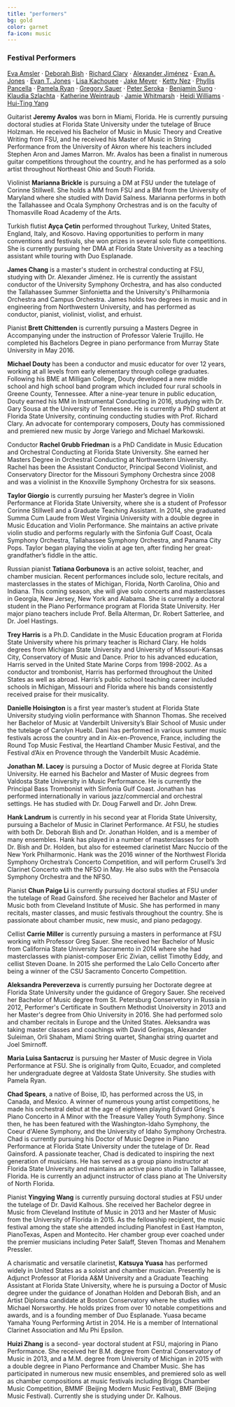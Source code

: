 ```yaml
---
title: "performers"
bg: gold
color: garnet
fa-icon: music
---
```

### Festival Performers

[Eva Amsler](http://www.music.fsu.edu/Faculty-and-Staff/Faculty/Eva-Amsler) ·
[Deborah Bish](http://www.music.fsu.edu/Faculty-and-Staff/Faculty/Deborah-Bish) ·
[Richard Clary](http://www.music.fsu.edu/Faculty-and-Staff/Faculty/Richard-Clary) ·
[Alexander Jiménez](http://www.music.fsu.edu/Faculty-and-Staff/Faculty/Alexander-Jimenez) ·
[Evan A. Jones](http://www.music.fsu.edu/Faculty-and-Staff/Faculty/Evan-Jones) ·
[Evan T. Jones](http://www.music.fsu.edu/Faculty-and-Staff/Faculty/Evan-T.-Jones) ·
[Lisa Kachouee](http://lisakachouee.com/bio/) ·
[Jake Meyer](https://jakemeyerclarinet.com/bio/) ·
[Ketty Nez](http://people.bu.edu/knez/) ·
[Phyllis Pancella](http://www.barrettvantage.com/artist.php?id=ppancella&aview=bio) ·
[Pamela Ryan](http://www.music.fsu.edu/Faculty-and-Staff/Faculty/Pamela-Ryan) ·
[Gregory Sauer](http://www.music.fsu.edu/Faculty-and-Staff/Faculty/Greg-Sauer) ·
[Peter Seroka](http://www.petersoroka.com/bio/) ·
[Benjamin Sung](http://www.music.fsu.edu/Faculty-and-Staff/Faculty/Ben-Sung) ·
[Klaudia Szlachta](https://www.bu.edu/cfa/profile/klaudia-szlachta/) ·
[Katherine Weintraub](http://www.music.fsu.edu/Faculty-and-Staff/Faculty/Katherine-Weintraub) ·
[Jamie Whitmarsh](http://www.jamiewhitmarsh.com/) ·
[Heidi Williams](http://www.music.fsu.edu/Faculty-and-Staff/Faculty/Heidi-Louise-Williams) ·
[Hui-Ting Yang](http://music.troy.edu/faculty-staff/yang.html)

Guitarist **Jeremy Avalos** was born in Miami, Florida. He is currently pursuing doctoral studies at Florida State University under the tutelage of Bruce Holzman. He received his Bachelor of Music in Music Theory and Creative Writing from FSU, and he received his Master of Music in String Performance from the University of Akron where his teachers included Stephen Aron and James Marron. Mr. Avalos has been a finalist in numerous guitar competitions throughout the country, and he has performed as a solo artist throughout Northeast Ohio and South Florida. 

Violinist **Marianna Brickle** is pursuing a DM at FSU under the tutelage of Corinne  Stillwell. She holds a MM from FSU and a BM from the University of Maryland where she studied with David Salness. Marianna performs in both the Tallahassee and Ocala Symphony Orchestras and is on the faculty of Thomasville Road Academy of the Arts.


Turkish flutist **Ayça Çetin** performed throughout Turkey, United States, England, Italy, and Kosovo. Having opportunities to perform in many conventions and festivals, she won prizes in several solo flute competitions. She is currently pursuing her DMA at Florida State University as a teaching assistant while touring with Duo Esplanade.

**James Chang** is a master's student in orchestral conducting at FSU, studying with Dr. Alexander Jiménez. He is currently the assistant conductor of the University Symphony Orchestra, and has also conducted the Tallahassee Summer Sinfonietta and the University's Philharmonia Orchestra and Campus Orchestra. James holds two degrees in music and in engineering from Northwestern University, and has performed as conductor, pianist, violinist, violist, and erhuist.

Pianist **Brett Chittenden** is currently pursuing a Masters Degree in Accompanying under the instruction of Professor Valerie Trujillo.  He completed his Bachelors Degree in piano performance from Murray State University in May 2016.

**Michael Douty** has been a conductor and music educator for over 12 years, working at all levels from early elementary through college graduates. Following his BME at Milligan College, Douty developed a new middle school and high school band program which included four rural schools in Greene County, Tennessee. After a nine-year tenure in public education, Douty earned his MM in Instrumental Conducting in 2016, studying with Dr. Gary Sousa at the University of Tennessee. He is currently a PhD student at Florida State University, continuing conducting studies with Prof. Richard Clary. An advocate for contemporary composers, Douty has commissioned and premiered new music by Jorge Variego and Michael Markowski.

Conductor **Rachel Grubb Friedman** is a PhD Candidate in Music Education and Orchestral Conducting at Florida State University. She earned her Masters Degree in Orchestral Conducting at Northwestern University. Rachel has been the Assistant Conductor, Principal Second Violinist, and Conservatory Director for the Missouri Symphony Orchestra since 2008 and was a violinist in the Knoxville Symphony Orchestra for six seasons.

**Taylor Giorgio** is currently pursuing her Master’s degree in Violin Performance at Florida State University, where she is a student of Professor Corinne Stillwell and a Graduate Teaching Assistant. In 2014, she graduated Summa Cum Laude from West Virginia University with a double degree in Music Education and Violin Performance. She maintains an active private violin studio and performs regularly with the Sinfonia Gulf Coast, Ocala Symphony Orchestra, Tallahassee Symphony Orchestra, and Panama City Pops. Taylor began playing the violin at age ten, after finding her great-grandfather’s fiddle in the attic. 

Russian pianist **Tatiana Gorbunova** is an active soloist, teacher, and chamber musician. Recent performances include solo, lecture recitals, and masterclasses in the states of Michigan, Florida, North Carolina, Ohio and Indiana. This coming season, she will give solo concerts and masterclasses in Georgia, New Jersey, New York and Alabama.
She is currently a doctoral student in the Piano Performance program at Florida State University. Her major piano teachers include Prof. Bella Alterman, Dr. Robert Satterlee, and Dr. Joel Hastings.

**Trey Harris** is a Ph.D. Candidate in the Music Education program at Florida State University where his primary teacher is Richard Clary.  He holds degrees from Michigan State University and University of Missouri-Kansas City, Conservatory of Music and Dance.  Prior to his advanced education, Harris served in the United State Marine Corps from 1998-2002.  As a conductor and trombonist, Harris has performed throughout the United States as well as abroad.  Harris’s public school teaching career included schools in Michigan, Missouri and Florida where his bands consistently received praise for their musicality.

**Danielle Hoisington** is a first year master’s student at Florida State University studying violin performance with Shannon Thomas. She received her Bachelor of Music at Vanderbilt University’s Blair School of Music under the tutelage of Carolyn Huebl. Dani has performed in various summer music festivals across the country and in Aix-en-Provence, France, including the Round Top Music Festival, the Heartland Chamber Music Festival, and the Festival d’Aix en Provence through the Vanderbilt Music Académie.  

**Jonathan M. Lacey** is pursuing a Doctor of Music degree at Florida State University. He earned his Bachelor and Master of Music degrees from Valdosta State University in Music Performance. He is currently the Principal Bass Trombonist with Sinfonia Gulf Coast. Jonathan has performed internationally in various jazz/commercial and orchestral settings. He has studied with Dr. Doug Farwell and Dr. John Drew.

**Hank Landrum** is currently in his second year at Florida State University, pursuing a Bachelor of Music in Clarinet Performance. At FSU, he studies with both Dr. Deborah Bish and Dr. Jonathan Holden, and is a member of many ensembles. Hank has played in a number of masterclasses for both Dr. Bish and Dr. Holden, but also for esteemed clarinetist Marc Nuccio of the New York Philharmonic. Hank was the 2016 winner of the Northwest Florida Symphony Orchestra’s Concerto Competition, and will perform Crusell’s 3rd Clarinet Concerto with the NFSO in May. He also subs with the Pensacola Symphony Orchestra and the NFSO.

Pianist **Chun Paige Li** is currently pursuing doctoral studies at FSU under the tutelage of Read Gainsford. She received her Bachelor and Master of Music both from Cleveland Institute of Music. She has performed in many recitals, master classes, and music festivals throughout the country. She is passionate about chamber music, new music, and piano pedagogy. 

Cellist **Carrie Miller** is currently pursuing a masters in performance at FSU working with Professor Greg Sauer. She received her Bachelor of Music from California State University Sacramento in 2014 where she had masterclasses with pianist-composer Eric Zivian, cellist Timothy Eddy, and cellist Steven Doane. In 2015 she performed the Lalo Cello Concerto after being a winner of the CSU Sacramento Concerto Competition.

**Aleksandra Pereverzeva** is currently pursuing her Doctorate degree at Florida State University under the guidance of Gregory Sauer.  She received her Bachelor of Music degree from St. Petersburg Conservetory in Russia in 2012, Performer's Certificate in Southern Methodist Unoiversity in 2013 and her Master's degree from Ohio University in 2016.  She had performed solo and chamber recitals in Europe and the United States. Aleksandra was taking master classes and coachings with David Geringas, Alexander Suleiman, Orli Shaham, Miami String quartet, Shanghai string quartet and Joel Smirnoff. 

**Maria Luisa Santacruz** is pursuing her Master of Music degree in Viola Performance at FSU. She is originally from Quito, Ecuador, and completed her undergraduate degree at Valdosta State University. She studies with Pamela Ryan.

**Chad Spears**, a native of Boise, ID, has performed across the US, in Canada, and Mexico. A winner of numerous young artist competitions, he made his orchestral debut at the age of eighteen playing Edvard Grieg's Piano Concerto in A Minor with the Treasure Valley Youth Symphony. Since then, he has been featured with the Washington-Idaho Symphony, the Coeur d'Alene Symphony, and the University of Idaho Symphony Orchestra. Chad is currently pursuing his Doctor of Music Degree in Piano Performance at Florida State University under the tutelage of Dr. Read Gainsford. A passionate teacher, Chad is dedicated to inspiring the next generation of musicians. He has served as a group piano instructor at Florida State University and maintains an active piano studio in Tallahassee, Florida. He is currently an adjunct instructor of class piano at The University of North Florida. 

Pianist **Yingying Wang** is currently pursuing doctoral studies at FSU under the tutelage of Dr. David Kalhous.  She received her Bachelor degree in Music from Cleveland Institute of Music in 2013 and her Master of Music from the University of Florida in 2015. As the fellowship recipient, the music festival among the state she attended including Pianofest in East Hampton, PianoTexas, Aspen and Montecito. Her chamber group ever coached under the premier musicians including Peter Salaff, Steven Thomas and Menahem Pressler.

A charismatic and versatile clarinetist, **Katsuya Yuasa** has performed widely in United States as a soloist and chamber musician. Presently he is Adjunct Professor at Florida A&M University and a Graduate Teaching Assistant at Florida State University, where he is pursuing a Doctor of Music degree under the guidance of Jonathan Holden and Deborah Bish, and an Artist Diploma candidate at Boston Conservatory where he studies with Michael Norsworthy. He holds prizes from over 10 notable competitions and awards, and is a founding member of Duo Esplanade. Yuasa became Yamaha Young Performing Artist in 2014. He is a member of International Clarinet Association and Mu Phi Epsilon.

**Huizi Zhang** is a second- year doctoral student at FSU, majoring in Piano Performance. She received her B.M. degree from Central Conservatory of Music in 2013, and a M.M. degree from University of Michigan in 2015 with a double degree in Piano Performance and Chamber Music. She has participated in numerous new music ensembles, and premiered solo as well as chamber compositions at music festivals including Briggs Chamber Music Competition, BMMF (Beijing Modern Music Festival), BMF (Beijing Music Festival). Currently she is studying under Dr. Kalhous.